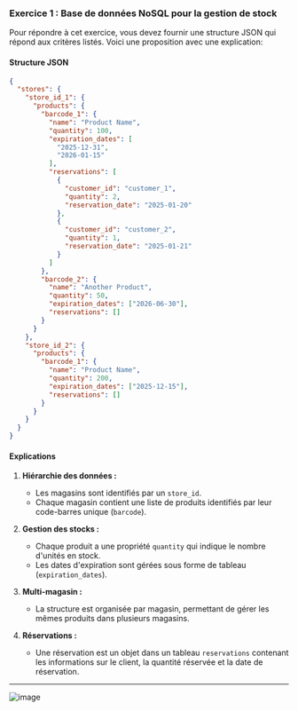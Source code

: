 ### **Exercice 1 : Base de données NoSQL pour la gestion de stock**

Pour répondre à cet exercice, vous devez fournir une structure JSON qui répond aux critères listés. Voici une proposition avec une explication:

#### **Structure JSON**
```json
{
  "stores": {
    "store_id_1": {
      "products": {
        "barcode_1": {
          "name": "Product Name",
          "quantity": 100,
          "expiration_dates": [
            "2025-12-31",
            "2026-01-15"
          ],
          "reservations": [
            {
              "customer_id": "customer_1",
              "quantity": 2,
              "reservation_date": "2025-01-20"
            },
            {
              "customer_id": "customer_2",
              "quantity": 1,
              "reservation_date": "2025-01-21"
            }
          ]
        },
        "barcode_2": {
          "name": "Another Product",
          "quantity": 50,
          "expiration_dates": ["2026-06-30"],
          "reservations": []
        }
      }
    },
    "store_id_2": {
      "products": {
        "barcode_1": {
          "name": "Product Name",
          "quantity": 200,
          "expiration_dates": ["2025-12-15"],
          "reservations": []
        }
      }
    }
  }
}
```

#### **Explications**
1. **Hiérarchie des données :**
   - Les magasins sont identifiés par un `store_id`.
   - Chaque magasin contient une liste de produits identifiés par leur code-barres unique (`barcode`).

2. **Gestion des stocks :**
   - Chaque produit a une propriété `quantity` qui indique le nombre d'unités en stock.
   - Les dates d'expiration sont gérées sous forme de tableau (`expiration_dates`).

3. **Multi-magasin :**
   - La structure est organisée par magasin, permettant de gérer les mêmes produits dans plusieurs magasins.

4. **Réservations :**
   - Une réservation est un objet dans un tableau `reservations` contenant les informations sur le client, la quantité réservée et la date de réservation.

---

![image](https://github.com/user-attachments/assets/c08be92c-9371-4f21-b35e-139fa79802be)

